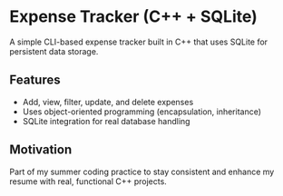 # Expense Tracker (C++ + SQLite)
A simple CLI-based expense tracker built in C++ that uses SQLite for persistent data storage.

## Features
- Add, view, filter, update, and delete expenses
- Uses object-oriented programming (encapsulation, inheritance)
- SQLite integration for real database handling

## Motivation
Part of my summer coding practice to stay consistent and enhance my resume with real, functional C++ projects.
